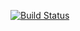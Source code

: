 [![Build Status](https://travis-ci.org/nimasdj/PHPUnit-Workflow.svg?branch=master)](https://travis-ci.org/nimasdj/PHPUnit-Workflow)

